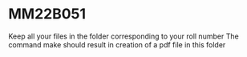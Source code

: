 # MM22B051
Keep all your files in the folder corresponding to your roll number
The command make should result in creation of a pdf file in this folder
